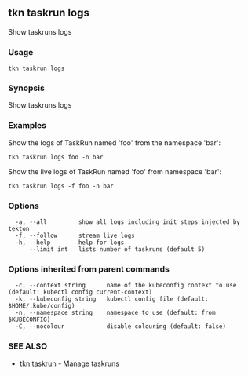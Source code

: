 ## tkn taskrun logs

Show taskruns logs

### Usage

```
tkn taskrun logs
```

### Synopsis

Show taskruns logs

### Examples

Show the logs of TaskRun named 'foo' from the namespace 'bar':

    tkn taskrun logs foo -n bar

Show the live logs of TaskRun named 'foo' from namespace 'bar':

    tkn taskrun logs -f foo -n bar


### Options

```
  -a, --all         show all logs including init steps injected by tekton
  -f, --follow      stream live logs
  -h, --help        help for logs
      --limit int   lists number of taskruns (default 5)
```

### Options inherited from parent commands

```
  -c, --context string      name of the kubeconfig context to use (default: kubectl config current-context)
  -k, --kubeconfig string   kubectl config file (default: $HOME/.kube/config)
  -n, --namespace string    namespace to use (default: from $KUBECONFIG)
  -C, --nocolour            disable colouring (default: false)
```

### SEE ALSO

* [tkn taskrun](tkn_taskrun.md)	 - Manage taskruns

